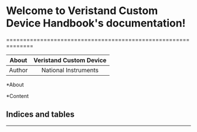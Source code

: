

# Welcome to Veristand Custom Device Handbook's documentation!
==============================================================

| About  | Veristand Custom Device|
| :----: |     :----:             |       
| Author | National Instruments   |


*About

*Content




## Indices and tables
---------------------




